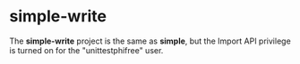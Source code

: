 simple-write
===========

The **simple-write** project is the same as **simple**,
but the Import API privilege is turned on for the "unittestphifree" user.
